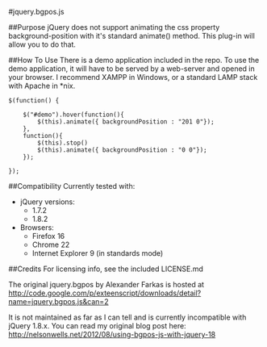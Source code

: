 #jquery.bgpos.js

##Purpose
jQuery does not support animating the css property background-position with it's standard animate() method.  This plug-in will allow you to do that.

##How To Use
There is a demo application included in the repo.  To use the demo application, it will have to be served by a web-server and opened in your browser.  I recommend XAMPP in Windows, or a standard LAMP stack with Apache in *nix.
    
	$(function() {
			
		$("#demo").hover(function(){
			$(this).animate({ backgroundPosition : "201 0"});
		}, 
		function(){
			$(this).stop()
			$(this).animate({ backgroundPosition : "0 0"});
		});
		
	});

##Compatibility
Currently tested with:
* jQuery versions:
    * 1.7.2
	* 1.8.2
* Browsers:
	* Firefox 16
	* Chrome 22
	* Internet Explorer 9 (in standards mode)

##Credits
For licensing info, see the included LICENSE.md

The original jquery.bgpos by Alexander Farkas is hosted at http://code.google.com/p/exteenscript/downloads/detail?name=jquery.bgpos.js&can=2

It is not maintained as far as I can tell and is currently incompatible with jQuery 1.8.x.  You can read my original blog post here: http://nelsonwells.net/2012/08/using-bgpos-js-with-jquery-18